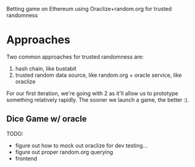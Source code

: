 Betting game on Ethereum using Oraclize+random.org for trusted randomness

# Approaches

Two common approaches for trusted randomness are:
1. hash chain, like bustabit
2. trusted random data source, like random.org + oracle service, like oraclize

For our first iteration, we're going with 2 as it'll allow us to prototype something relatively rapidly. The
sooner we launch a game, the better :).

## Dice Game w/ oracle

TODO:
- figure out how to mock out oraclize for dev testing...
- figure out proper random.org querying
- frontend
